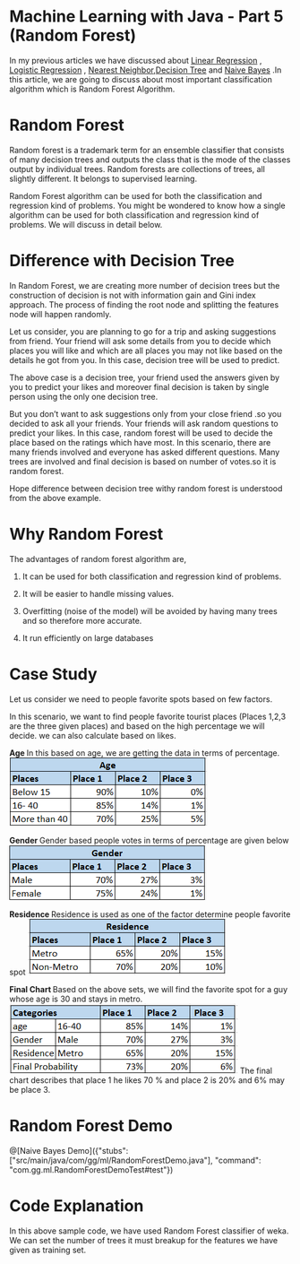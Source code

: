 # Machine Learning with Java - Part 5 (Random Forest)

In my previous articles we have discussed about  [Linear Regression](https://tech.io/playgrounds/3771/machine-learning-with-java---part-1-linear-regression) , [Logistic Regression](https://tech.io/playgrounds/34a7ecd0a4487577f516d92548af66891284/machine-learning-with-java---part-2-logistic-regression) , [Nearest Neighbor](https://tech.io/playgrounds/5439/machine-learning-with-java---part-3-k-nearest-neighbor),[Decision Tree](https://tech.io/playgrounds/5844/machine-learning-with-java---part-4-decision-tree) and [Naive Bayes](https://tech.io/playgrounds/6734/machine-learning-with-java---part-5-naive-bayes) .In this article, we are going to discuss about most important classification algorithm which is Random Forest Algorithm.

# Random Forest 

Random forest is a trademark term for an ensemble classifier that consists of many decision trees and outputs the class that is the mode of the classes output by individual trees. Random forests are collections of trees, all slightly different.
It belongs to supervised learning.

Random Forest algorithm can be used for both the classification and regression kind of problems. You might be wondered to know how a single algorithm can be used for both classification and regression kind of problems. We will discuss in detail below.

# Difference with Decision Tree

In Random Forest, we are creating more number of decision trees but the construction of decision is not with information gain and Gini index approach. The process of finding the root node and splitting the features node will happen randomly.

Let us consider, you are planning to go for a trip and asking suggestions from friend. Your friend will ask some details from you to decide which places you will like and which are all places you may not like based on the details he got from you. In this case, decision tree will be used to predict.

The above case is a decision tree, your friend used the answers given by you to predict your likes and moreover final decision is taken by single person using the only one decision tree.

But you don’t want to ask suggestions only from your close friend .so you decided to ask all your friends. Your friends will ask random questions to predict your likes. In this case, random forest will be used to decide the place based on the ratings which have most. In this scenario, there are many friends involved and everyone has asked different questions. Many trees are involved and final decision is based on number of votes.so it is random forest.

Hope difference between decision tree withy random forest is understood from the above example.

# Why Random Forest

The advantages of random forest algorithm are,

1. It can be used for both classification and regression kind of problems.

2. It will be easier to handle missing values.

3. Overfitting (noise of the model) will be avoided by having many trees and so therefore more accurate.

4. It run efficiently on large databases

# Case Study

Let us consider we need to people favorite spots based on few factors.

In this scenario, we want to find people favorite tourist places (Places 1,2,3 are the three given places) and based on the high percentage we will decide. we can also calculate based on likes.

 <B> Age </B>
 In this based on age, we are getting the data in terms of percentage.
 ![Train Diagram](pic1.PNG) 
 
 <B> Gender </B>
 Gender based people votes in terms of percentage are given below
 ![Test Diagram](pic2.PNG)

 <B> Residence </B>
 Residence is used as one of the factor determine people favorite spot
 ![Train Diagram](pic3.PNG)     
  
  <B> Final Chart </B>
  Based on the above sets, we will find the favorite spot for a guy whose age is 30 and stays in metro.
  ![Test Diagram](pic4.PNG)
  The final chart describes that place 1 he likes 70 % and place 2 is 20% and 6% may be place 3.


# Random Forest Demo

@[Naive Bayes Demo]({"stubs": ["src/main/java/com/gg/ml/RandomForestDemo.java"], "command": "com.gg.ml.RandomForestDemoTest#test"})


# Code Explanation

In this above sample code, we have used Random Forest classifier of weka. We can set the number of trees it must breakup for the features we have given as training set.



